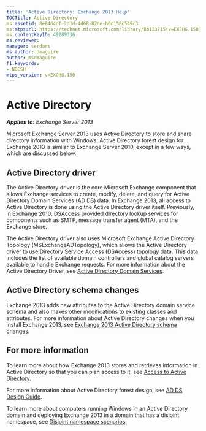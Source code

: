 ```yaml
---
title: 'Active Directory: Exchange 2013 Help'
TOCTitle: Active Directory
ms:assetid: 8e8464df-2d1d-4d68-82de-b0c158c549c3
ms:mtpsurl: https://technet.microsoft.com/library/Bb123715(v=EXCHG.150)
ms:contentKeyID: 49289336
ms.reviewer: 
manager: serdars
ms.author: dmaguire
author: msdmaguire
f1.keywords:
- NOCSH
mtps_version: v=EXCHG.150
---
```


# Active Directory

_**Applies to:** Exchange Server 2013_

Microsoft Exchange Server 2013 uses Active Directory to store and share directory information with Windows. Active Directory forest design for Exchange 2013 is similar to Exchange Server 2010, except in a few ways, which are discussed below.

## Active Directory driver

The Active Directory driver is the core Microsoft Exchange component that allows Exchange services to create, modify, delete, and query for Active Directory Domain Services (AD DS) data. In Exchange 2013, all access to Active Directory is done using the Active Directory driver itself. Previously, in Exchange 2010, DSAccess provided directory lookup services for components such as SMTP, message transfer agent (MTA), and the Exchange store.

The Active Directory driver also uses Microsoft Exchange Active Directory Topology (MSExchangeADTopology), which allows the Active Directory driver to use Directory Service Access (DSAccess) topology data. This data includes the list of available domain controllers and global catalog servers available to handle Exchange requests. For more information about the Active Directory Driver, see [Active Directory Domain Services](/windows-server/identity/ad-ds/active-directory-domain-services).

## Active Directory schema changes

Exchange 2013 adds new attributes to the Active Directory domain service schema and also makes other modifications to existing classes and attributes. For more information about Active Directory changes when you install Exchange 2013, see [Exchange 2013 Active Directory schema changes](exchange-2013-active-directory-schema-changes-exchange-2013-help.md).

## For more information

To learn more about how Exchange 2013 stores and retrieves information in Active Directory so that you can plan access to it, see [Access to Active Directory](access-to-active-directory-exchange-2013-help.md).

For more information about Active Directory forest design, see [AD DS Design Guide](/previous-versions/windows/it-pro/windows-server-2008-R2-and-2008/cc754678(v=ws.10)).

To learn more about computers running Windows in an Active Directory domain and deploying Exchange 2013 in a domain that has a disjoint namespace, see [Disjoint namespace scenarios](disjoint-namespace-scenarios-exchange-2013-help.md).